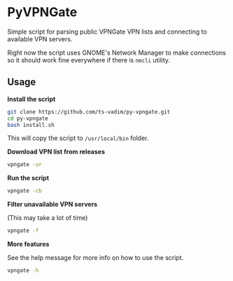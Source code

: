 # PyVPNGate

Simple script for parsing public VPNGate VPN lists and connecting to available VPN servers.

Right now the script uses GNOME's Network Manager to make connections so 
it should work fine everywhere if there is `nmcli` utility.

## Usage

**Install the script**

```bash
git clone https://github.com/ts-vadim/py-vpngate.git
cd py-vpngate
bash install.sh
```

This will copy the script to `/usr/local/bin` folder.

**Download VPN list from releases**
```bash
vpngate -ur
```

**Run the script**
```bash
vpngate -cb
```

**Filter unavailable VPN servers**

(This may take a lot of time)

```bash
vpngate -f
```

**More features**

See the help message for more info on how to use the script.
```bash
vpngate -h
```
